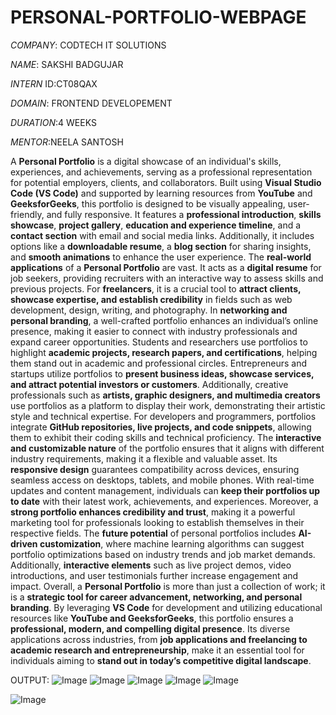 # PERSONAL-PORTFOLIO-WEBPAGE

*COMPANY*: CODTECH IT SOLUTIONS

*NAME*: SAKSHI BADGUJAR

*INTERN* ID:CT08QAX

*DOMAIN*: FRONTEND DEVELOPEMENT

*DURATION*:4 WEEKS

*MENTOR*:NEELA SANTOSH

A **Personal Portfolio** is a digital showcase of an individual's skills, experiences, and achievements, serving as a professional representation for potential employers, clients, and collaborators. Built using **Visual Studio Code (VS Code)** and supported by learning resources from **YouTube** and **GeeksforGeeks**, this portfolio is designed to be visually appealing, user-friendly, and fully responsive. It features a **professional introduction**, **skills showcase**, **project gallery**, **education and experience timeline**, and a **contact section** with email and social media links. Additionally, it includes options like a **downloadable resume**, a **blog section** for sharing insights, and **smooth animations** to enhance the user experience. The **real-world applications** of a **Personal Portfolio** are vast. It acts as a **digital resume** for job seekers, providing recruiters with an interactive way to assess skills and previous projects. For **freelancers**, it is a crucial tool to **attract clients, showcase expertise, and establish credibility** in fields such as web development, design, writing, and photography. In **networking and personal branding**, a well-crafted portfolio enhances an individual’s online presence, making it easier to connect with industry professionals and expand career opportunities. Students and researchers use portfolios to highlight **academic projects, research papers, and certifications**, helping them stand out in academic and professional circles. Entrepreneurs and startups utilize portfolios to **present business ideas, showcase services, and attract potential investors or customers**. Additionally, creative professionals such as **artists, graphic designers, and multimedia creators** use portfolios as a platform to display their work, demonstrating their artistic style and technical expertise. For developers and programmers, portfolios integrate **GitHub repositories, live projects, and code snippets**, allowing them to exhibit their coding skills and technical proficiency. The **interactive and customizable nature** of the portfolio ensures that it aligns with different industry requirements, making it a flexible and valuable asset. Its **responsive design** guarantees compatibility across devices, ensuring seamless access on desktops, tablets, and mobile phones. With real-time updates and content management, individuals can **keep their portfolios up to date** with their latest work, achievements, and experiences. Moreover, a **strong portfolio enhances credibility and trust**, making it a powerful marketing tool for professionals looking to establish themselves in their respective fields. The **future potential** of personal portfolios includes **AI-driven customization**, where machine learning algorithms can suggest portfolio optimizations based on industry trends and job market demands. Additionally, **interactive elements** such as live project demos, video introductions, and user testimonials further increase engagement and impact. Overall, a **Personal Portfolio** is more than just a collection of work; it is a **strategic tool for career advancement, networking, and personal branding**. By leveraging **VS Code** for development and utilizing educational resources like **YouTube and GeeksforGeeks**, this portfolio ensures a **professional, modern, and compelling digital presence**. Its diverse applications across industries, from **job applications and freelancing to academic research and entrepreneurship**, make it an essential tool for individuals aiming to **stand out in today’s competitive digital landscape**.

OUTPUT:
![Image](https://github.com/user-attachments/assets/42a40ab8-e83a-4b24-9858-d2bf25b11dba)
![Image](https://github.com/user-attachments/assets/dbd14e1b-8086-465b-9f57-04a191774cdb)
![Image](https://github.com/user-attachments/assets/647b4aaf-8421-4a56-ab3c-8c105acb70e2)
![Image](https://github.com/user-attachments/assets/555493f5-9fa4-4743-859c-841aca50662b)
![Image](https://github.com/user-attachments/assets/a8c31f8a-e078-4bfa-8f4a-c114e09256d6)




![Image](https://github.com/user-attachments/assets/2198eae9-bcad-459b-a072-78c295bb4d30)
